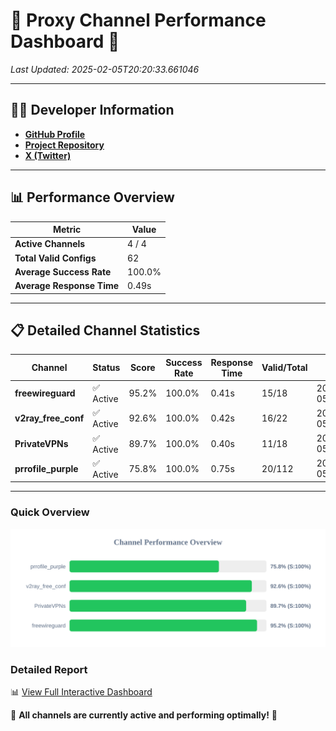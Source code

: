 # 🌟 Proxy Channel Performance Dashboard 🌟

_Last Updated: 2025-02-05T20:20:33.661046_

---

## 👩‍💻 Developer Information

- **[GitHub Profile](https://github.com/4n0nymou3)**  
- **[Project Repository](https://github.com/4n0nymou3/multi-proxy-config-fetcher)**  
- **[X (Twitter)](https://x.com/4n0nymou3)**  

---

## 📊 Performance Overview

| Metric                | Value       |
|-----------------------|-------------|
| **Active Channels**   | 4 / 4       |
| **Total Valid Configs** | 62          |
| **Average Success Rate** | 100.0%      |
| **Average Response Time** | 0.49s       |

---

## 📋 Detailed Channel Statistics

| Channel          | Status     | Score  | Success Rate | Response Time | Valid/Total | Last Success               |
|------------------|------------|--------|--------------|---------------|-------------|----------------------------|
| **freewireguard**  | ✅ Active  | 95.2%  | 100.0% | 0.41s         | 15/18       | 2025-02-05T20:20:33.659288 |
| **v2ray_free_conf**  | ✅ Active  | 92.6%  | 100.0% | 0.42s         | 16/22       | 2025-02-05T20:20:32.785044 |
| **PrivateVPNs**  | ✅ Active  | 89.7%  | 100.0% | 0.40s         | 11/18       | 2025-02-05T20:20:33.221151 |
| **prrofile_purple**  | ✅ Active  | 75.8%  | 100.0% | 0.75s         | 20/112       | 2025-02-05T20:20:32.337947 |

---

### Quick Overview
<div align="center">
  <a href="https://raw.githubusercontent.com/nullluser/NullRepo/refs/heads/main/assets/channel_stats_chart.svg">
    <img src="https://raw.githubusercontent.com/nullluser/NullRepo/refs/heads/main/assets/channel_stats_chart.svg" alt="Source Performance Statistics" width="800">
  </a>
</div>

### Detailed Report
📊 [View Full Interactive Dashboard](https://htmlpreview.github.io/?https://github.com/nullluser/NullRepo/blob/main/assets/performance_report.html)

🎉 **All channels are currently active and performing optimally!** 🎉
